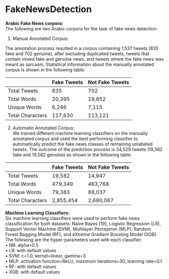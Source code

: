# FakeNewsDetection

<b>Arabic Fake News corpora: </b></br>
The following are two Arabic corpora for the task of fake news detection:
1.	Manual Annotated Corpus: 

The annotation process resulted in a corpus containing 1,537 tweets (835 fake and 702 genuine), after excluding duplicated tweets, tweets that contain mixed fake and genuine news, and tweets where the fake news was meant as sarcasm. Statistical information about the manually annotated corpus is shown in the following table:</br>

| | Fake Tweets | Not Fake Tweets |
| --- | --- | --- |
| Total Tweets| 835 | 702 |
| Total Words | 20,395 | 19,852 |
| Unique Words| 6,246 | 7,115 |
| Total Characters| 117,630 | 113,121 |

2.	Automatic Annotated Corpus: </br>
We trained different machine learning classifiers on the manually annotated corpus and used the best performing classifier to automatically predict the fake news classes of remaining unlabeled tweets. The outcome of the prediction process is 34,529 tweets (19,582 fake and 19,582 genuine) as shown in the following table. </br>

| | Fake Tweets | Not Fake Tweets |
| --- | --- | --- |
| Total Tweets| 19,582 | 14,947 |
| Total Words | 479,349 | 463,768 |
| Unique Words| 79,383 | 88,037 |
| Total Characters| 2,855,454 | 2,680,067 |


<b> Machine Learning Classifiers:</b></br>
Six machine learning classifiers were used to perform fake news classification for both datasets: Naïve Bayes [19], Logistic Regression (LR), Support Vector Machine (SVM), Multilayer Perceptron (MLP), Random Forest Bagging Model (RF), and eXtreme Gradient Boosting Model (XGB). The following are the hyper-parameters used with each classifier:</br>
•	NB: alpha=0.5</br>
•	LR: with default values</br>
•	SVM: c=1.0, kernel=linear, gamma=3</br>
•	MLP: activation function=ReLU, maximum iterations=30, learning rate=0.1</br>
•	RF: with default values</br>
•	XGB: with default values</br>
